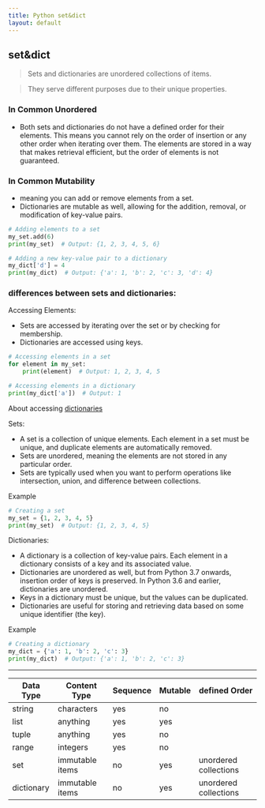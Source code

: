 ```yaml
---
title: Python set&dict
layout: default
---
```


## set&dict

> Sets and dictionaries are unordered collections of items.

> They serve different purposes due to their unique properties.

### In Common Unordered

- Both sets and dictionaries do not have a defined order for their elements. This means you cannot rely on the order of insertion or any other order when iterating over them. The elements are stored in a way that makes retrieval efficient, but the order of elements is not guaranteed.

### In Common Mutability

- meaning you can add or remove elements from a set.
- Dictionaries are mutable as well, allowing for the addition, removal, or modification of key-value pairs.

```python
# Adding elements to a set
my_set.add(6)
print(my_set)  # Output: {1, 2, 3, 4, 5, 6}

# Adding a new key-value pair to a dictionary
my_dict['d'] = 4
print(my_dict)  # Output: {'a': 1, 'b': 2, 'c': 3, 'd': 4}
```

### differences between sets and dictionaries:

Accessing Elements:
- Sets are accessed by iterating over the set or by checking for membership.
- Dictionaries are accessed using keys.

```python
# Accessing elements in a set
for element in my_set:
    print(element)  # Output: 1, 2, 3, 4, 5

# Accessing elements in a dictionary
print(my_dict['a'])  # Output: 1
```

About accessing [dictionaries]()

Sets: 

- A set is a collection of unique elements. Each element in a set must be unique, and duplicate elements are automatically removed. 
- Sets are unordered, meaning the elements are not stored in any particular order.
- Sets are typically used when you want to perform operations like intersection, union, and difference between collections.

Example

```python
# Creating a set
my_set = {1, 2, 3, 4, 5}
print(my_set)  # Output: {1, 2, 3, 4, 5}
```

Dictionaries: 

- A dictionary is a collection of key-value pairs. Each element in a dictionary consists of a key and its associated value. 
- Dictionaries are unordered as well, but from Python 3.7 onwards, insertion order of keys is preserved. In Python 3.6 and earlier, dictionaries are unordered.
- Keys in a dictionary must be unique, but the values can be duplicated. 
- Dictionaries are useful for storing and retrieving data based on some unique identifier (the key).

Example

```python
# Creating a dictionary
my_dict = {'a': 1, 'b': 2, 'c': 3}
print(my_dict)  # Output: {'a': 1, 'b': 2, 'c': 3}
```

---

| Data Type  | Content Type  | Sequence  | Mutable  | defined Order  |
|---|---|---|---|---|
| string  | characters  | yes  | no  |  |
| list  | anything  | yes  | yes  |  |
| tuple  | anything  | yes  | no  |  |
| range  | integers  | yes  | no  |  |
| set  | immutable items  | no  | yes  | unordered collections |
| dictionary  | immutable items  | no  | yes  | unordered collections |
